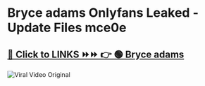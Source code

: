 
 # Bryce adams Onlyfans Leaked - Update Files mce0e

## <h2><a href="https://clipsfans.com/Bryce_adams&ref=git">🔗 Click to LINKS ⏩⏩ 👉 🟢 Bryce adams </a></h2>

<a href="https://clipsfans.com/Bryce_adams&ref=git" rel="nofollow" data-target="animated-image.originalLink"><img src="https://i.ibb.co.com/xMMVF88/686577567.gif" alt="Viral Video Original" style="max-width: 100%; display: inline-block;" data-target="animated-image.originalImage"></a>

